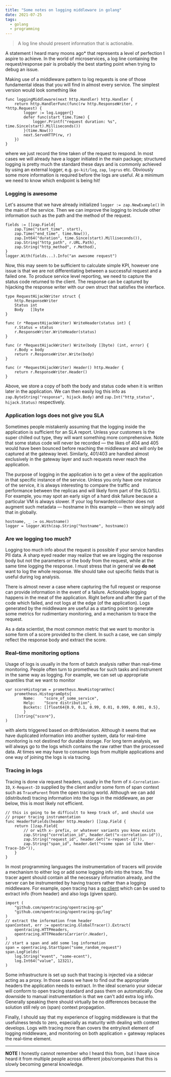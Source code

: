 ```yaml
---
title: "Some notes on logging middleware in golang"
date: 2021-07-25
tags:
  - golang
  - programming
---
```


> A log line should present information that is actionable.

A statement I heard many moons ago* that represents a level of perfection I aspire to achieve.
In the world of microservices, a log line containing the request/response pair
is probably the best starting point when trying to debug an issue. 

Making use of a middleware pattern to log requests is one of those fundamental ideas
that you will find in almost every service.  The simplest version would look something like

```golang
func loggingMiddleware(next http.Handler) http.Handler {
	return http.HandlerFunc(func(rw http.ResponseWriter, r *http.Request) {
		logger := log.Logger{}
		defer func(start time.Time) {
			logger.Printf("request duration: %s", time.Since(start).Milliseconds())
		}(time.Now())
		next.ServeHTTP(rw, r)
	})
}
```

where we just record the time taken of the request to respond.  In most cases we will already have
a logger initiated in the main package; structured logging is pretty much the standard these days
and is commonly achieved by using an external logger, e.g. `go-kit/log`, `zap`, `logrus` etc.
Obviously some more information is required before the logs are useful. At a minimum we
need to know which endpoint is being hit!  

### Logging is awesome

Let's assume that we have already initialized `logger := zap.NewExample()`
in the main of the service.  Then we can improve the logging to include other information such
as the path and the method of the request.

```golang
fields := []zap.Field{
	zap.Time("start_time", start),
	zap.Time("end_time", time.Now()),
	zap.Int64("duration", time.Since(start).Milliseconds()),
	zap.String("http_path", r.URL.Path),
	zap.String("http_method", r.Method),
}
logger.With(fields...).Info("an awesome request")
```

Now, this may seem to be sufficient to calculate simple KPI, however one issue is that we
are not differentiating between a successful request and a failed one.  To produce service level
reporting, we need to capture the status code returned to the client.  The response can be captured
by hijacking the response writer with our own struct that satisfies the interface.

```golang
type RequestHijackWriter struct {
	http.ResponseWriter
	Status int
	Body   []byte
}

func (r *RequestHijackWriter) WriteHeader(status int) {
	r.Status = status
	r.ResponseWriter.WriteHeader(status)
}

func (r *RequestHijackWriter) Write(body []byte) (int, error) {
	r.Body = body
	return r.ResponseWriter.Write(body)
}

func (r *RequestHijackWriter) Header() http.Header {
	return r.ResponseWriter.Header()
}
```

Above, we store a copy of both the body and status code when it is written later in the
application. We can then easily log this info as
`zap.ByteString("response", hijack.Body)` and
`zap.Int("http_status", hijack.Status)` respectively.

### Application logs does not give you SLA

Sometimes people mistakenly assuming that the logging inside the application is sufficient for an
SLA report.  Unless your customers is the super chilled out type, they will want something more
comprehensive.  Note that some status code will never be recorded &mdash; the likes of 404 and 405
would have been bounced before reaching the middleware and will only be captured at the gateway
level. Similarly, 401/403 are handled almost exclusively in the gateway layer and such requests
never reach the application.

The purpose of logging in the application is to get a view of the application in that specific
instance of the service.  Unless you only have one instance of the service, it is always interesting
to compare the traffic and performance between the replicas and will likely form part of the SLO/SLI.
For example, you may spot an early sign of a hard disk failure because a particular VM is always
slower.  If your log forwarder/collector does not augment such metadata &mdash; hostname in this example
&mdash; then we simply add that in globally.

```golang
hostname, _ := os.Hostname()
logger = logger.With(zap.String("hostname", hostname))
```

### Are we logging too much?

Logging too much info about the request is possible if your service handles PII data.  A sharp
eyed reader may realize that we are logging the response body but not the parameters or
the body from the request, while at the same time logging the response.  I must stress
that in general we **do not** want to log the whole response.  We should take
out specific fields that is useful during log analysis.

There is almost never a case where capturing the full request or response can provide information
in the event of a failure.  Actionable logging happens in the meat of the application.  Right
before and after the part of the code which failed, and not logs at the edge (of the application).
Logs generated by the middleware are useful as a starting point to generate some metrics for
rudimentary monitoring, and a mechanism to trace the request. 

As a data scientist, the most common metric that we want to monitor is some form of a
score provided to the client.  In such a case, we can simply reflect the response body
and extract the score.

### Real&ndash;time monitoring options

Usage of logs is usually in the form of batch analysis rather than real&ndash;time monitoring.
People often turn to prometheus for such tasks and instrument in the same way as logging.
For example, we can set up appropriate quantiles that we want to monitor

```golang
var scoreHistogram = prometheus.NewHistogramVec(
    prometheus.HistogramOpts{
        Name:    "score_of_some_service",
        Help:    "Score distribution",
        Buckets: []float64{0.9, 0.1, 0.99, 0.01, 0.999, 0.001, 0.5},
        }
    []string{"score"},
)
```

with alerts triggered based on drift/deviation.  Although it seems that we have duplicated
information into another system, data for real&ndash;time monitoring is not destined for durable
storage. For long term analysis, we will always go to the logs which contains the raw rather than
the processed data.  At times we may have to consume logs from multiple applications
and one way of joining the logs is via tracing.

### Tracing in logs

Tracing is done via request headers, usually in the form of `X-Correlation-ID`, `X-Request-ID` supplied
by the client and/or some form of span context such as `TraceParent` from the open tracing world.
Although we can add (distributed) tracing information into the logs in the middleware, as per below,
this is most likely not efficient.

```golang
// this is going to be difficult to keep track of, and should use
// proper tracing instrumentation
func HeaderToFields(header http.Header) []zap.Field {
    return []zap.Field{
    	// or with x- prefix, or whatever variants you know exists
        zap.String("correlation_id", header.Get("x-correlation-id")),
        zap.String("request_id", header.Get("x-request-id")),
        zap.String("span_id", header.Get("<some span id like Uber-Trace-Id>")),
    }
}
```

In most programming languages the instrumentation of tracers will provide a mechanism to either
log or add some logging info into the trace. The tracer agent should contain all the necessary
information already, and the server can be instrumented by having tracers rather than a logging
middleware. For example, open tracing has a
[go client](https://github.com/opentracing/opentracing-go) which can be used to extract info
(from header) and also logs (given span).

```golang
import (
    "github.com/opentracing/opentracing-go"
    "github.com/opentracing/opentracing-go/log"
)
// extract the information from header
spanContext, err := opentracing.GlobalTracer().Extract(
    opentracing.HTTPHeaders,
    opentracing.HTTPHeadersCarrier(r.Header),
)
// start a span and add some log information
span = opentracing.StartSpan("some_random_request")
span.LogFields(
	log.String("event", "some-ecent"),
	log.Int64("value", 12321),
)
```

Some infrastructure is set up such that tracing is injected via a sidecar acting as a proxy.
In those cases we have to find out the appropriate headers the application needs to extract.  In
the ideal scenario your sidecar will conform to open tracing standard and pass them on automatically.
One downside to manual instrumentation is that we can't add extra log info.  Generally speaking
there should virtually be no differences because the solution still rely on (span) context propagation.

Finally, I should say that my experience of logging middleware is that the usefulness tends to
zero, especially as maturity with dealing with context develops.  Logs with tracing more than covers
the entry/exit element of logging middleware, and monitoring on both application + gateway
replaces the real&ndash;time element.


---
**NOTE**
I honestly cannot remember who I heard this from, but I have since heard it from multiple
people across different jobs/companies that this is slowly becoming general knowledge.

---